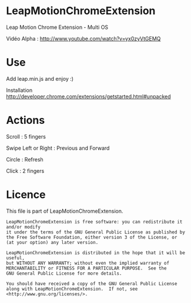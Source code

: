LeapMotionChromeExtension
=========================

Leap Motion Chrome Extension - Multi OS

Vidéo Alpha : http://www.youtube.com/watch?v=yx0zyVtGEMQ


Use
=========================
Add leap.min.js and enjoy :)

Installation
http://developer.chrome.com/extensions/getstarted.html#unpacked


Actions
=========================
Scroll : 5 fingers

Swipe Left or Right : Previous and Forward

Circle : Refresh

Click : 2 fingers

Licence
=========================

This file is part of LeapMotionChromeExtension.

    LeapMotionChromeExtension is free software: you can redistribute it and/or modify
    it under the terms of the GNU General Public License as published by
    the Free Software Foundation, either version 3 of the License, or
    (at your option) any later version.

    LeapMotionChromeExtension is distributed in the hope that it will be useful,
    but WITHOUT ANY WARRANTY; without even the implied warranty of
    MERCHANTABILITY or FITNESS FOR A PARTICULAR PURPOSE.  See the
    GNU General Public License for more details.

    You should have received a copy of the GNU General Public License
    along with LeapMotionChromeExtension.  If not, see <http://www.gnu.org/licenses/>.
